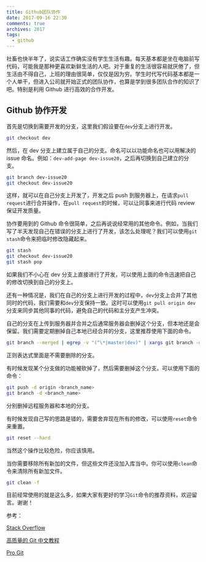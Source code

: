 ```yaml
---
title: Github团队协作
date: 2017-09-16 22:30
comments: true
archives: 2017
tags:
  - github
---
```


社畜也快半年了，说实话工作确实没有学生生活有趣。每天基本都是坐在电脑前写代码，可能我是那种更喜欢新鲜生活的人吧。对于重复的生活很容易就厌倦了，但生活由不得自己，上班的理由很简单，仅仅是因为穷。学生时代写代码基本都是一个人单干，但进入公司就开始正式的团队协作，也算是学到很多团队合作的知识了吧。特别是利用 Github 进行高效的合作开发。

## Github 协作开发

首先是切换到需要开发的分支，这里我们假设要在`dev`分支上进行开发。

```bash
git checkout dev
```

然后，在 dev 分支上建立属于自己的分支。命名可以以功能命名也可以用解决的 issue 命名。例如：`dev-add-page dev-issue20`，之后再切换到自己建立的分支。

```bash
git branch dev-issue20
git checkout dev-issue20
```

这样，就可以在自己分支上开发了，开发之后 push 到服务器上，在请求`pull request`进行合并操作，在`pull request`的时候，可以让同事来进行代码 review 保证开发质量。

协作要用到的 Github 命令很简单，之后再说说经常用的其他命令。例如，当我们写了半天发现自己在错误的分支上进行了开发，该怎么处理呢？我们可以使用`git stash`命令来把临时修改隐藏起来。

```bash
git stash
git checkout dev-issue20
git stash pop
```

如果我们不小心在 dev 分支上直接进行了开发，可以使用上面的命令迅速把自己的修改切换到自己的分支上。

还有一种情况是，我们在自己的分支上进行开发的过程中，`dev`分支上合并了其他同时的代码，我们需要和`dev`分支保持一致。这时可以使用`git pull origin dev`分支来同步其他同事的代码，避免自己的代码和主分支产生冲突。

自己的分支在上传到服务器并合并之后通常服务器会删掉这个分支，但本地还是会保留。我们需要定期删掉自己本地已经合并的分支，这里推荐使用下面的命令。

```bash
git branch --merged | egrep -v "(^\*|master|dev)" | xargs git branch -d
```

正则表达式里面是不需要删除的分支。

有时候发现某个分支做的功能被砍掉了，然后需要删掉这个分支。可以使用下面的命令：

```bash
git push -d origin <branch_name>
git branch -d <branch_name>
```

分别删掉远程服务器和本地的分支。

有时候发现自己写的思路是错的，需要舍弃现在所有的修改，可以使用`reset`命令来重置。

```bash
git reset --hard
```

当然这个操作比较危险，你应该慎用。

当你需要移除所有新加的文件，但这些文件还没加入库当中。你可以使用`clean`命令来清除所有新加文件。

```bash
git clean -f
```

目前经常使用的就是这么多，如果大家有更好的学习`Git`命令的推荐资料，欢迎留言。谢谢！

参考：

[Stack Overflow](https://stackoverflow.com/questions/6127328/how-can-i-delete-all-git-branches-which-have-been-merged)

[高质量的 Git 中文教程](https://github.com/geeeeeeeeek/git-recipes)

[Pro Git](https://git-scm.com/book/en/v2)
